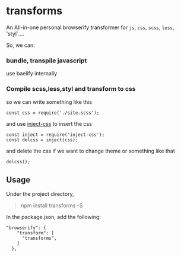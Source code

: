 # transforms
 
An All-in-one personal browserify transformer for `js`, `css`, `scss`, `less`, 'styl`....

So, we can:

### bundle, transpile javascript

use baelify internally

### Compile scss,less,styl and transform to css

so we can write something like this

```
const css = require('./site.scss');
```

and use [inject-css](https://www.npmjs.com/package/inject-css) to insert the css

```
const inject = require('inject-css');
const delcss = inject(css);
```

and delete the css if we want to change theme or something like that
```
delcss();
```


## Usage

Under the project directory,

> npm install transforms -S

In the package.json, add the following:

```
"browserify": {
    "transform": [
      "transforms",
    ]
  },
```